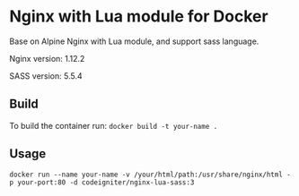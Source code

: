 # Nginx with Lua module for Docker

Base on Alpine Nginx with Lua module, and support sass language.

Nginx version: 1.12.2

SASS version: 5.5.4

## Build

To build the container run: `docker build -t your-name .`

## Usage

`docker run --name your-name -v /your/html/path:/usr/share/nginx/html -p your-port:80 -d codeigniter/nginx-lua-sass:3`
